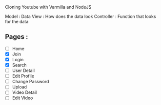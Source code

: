 Cloning Youtube with Varmilla and NodeJS

Model : Data
View : How does the data look
Controller : Function that looks for the data

## Pages :

- [ ] Home
- [x] Join
- [x] Login
- [x] Search
- [ ] User Detail
- [ ] Edit Profile
- [ ] Change Password
- [ ] Upload
- [ ] Video Detail
- [ ] Edit Video
